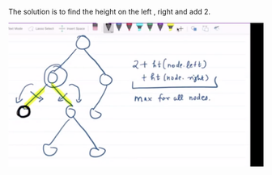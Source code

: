 The solution is to find the height on the left , right and add 2.


![ss-0543-diameter-of-binary-tree.png](ss-0543-diameter-of-binary-tree.png)